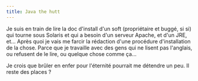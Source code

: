 ```yaml
---
title: Java the hutt
---
```


Je suis en train de lire la doc d'install d'un soft (propriétaire et buggé, si
si) qui tourne sous Solaris et qui a besoin d'un serveur Apache, et d'un JRE,
et... Après quoi je vais me farcir la rédaction d'une procédure d'installation
de la chose. Parce que je travaille avec des gens qui ne lisent pas l'anglais,
ou refusent de le lire, ou quelque chose comme ça...

Je crois que brûler en enfer pour l'éternité pourrait me détendre un peu. Il
reste des places ?


